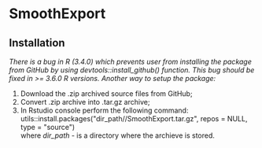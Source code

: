 # SmoothExport
## Installation
 *There is a bug in R (3.4.0) which prevents user from installing the package from GitHub by using devtools::install_github() function.
 This bug should be fixed in >= 3.6.0 R versions. Another way to setup the package:*
 
1. Download the .zip archived source files from GitHub;  
2. Convert .zip archive into .tar.gz archive;
3. In Rstudio console perform the following command:\
   utils::install.packages("dir_path//SmoothExport.tar.gz", repos = NULL, type = "source")\
   where *dir_path* - is a directory where the archieve is stored.
   
